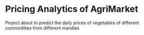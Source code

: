 # Pricing Analytics of AgriMarket
Project about to predict the daily prices of vegetables of different commodities from different mandies
